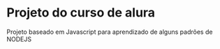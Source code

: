 # Projeto do curso de alura

Projeto baseado em Javascript para aprendizado de alguns padrões de NODEJS